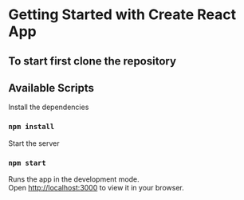 # Getting Started with Create React App

## To start first clone the repository

##

## Available Scripts

Install the dependencies

### `npm install`

Start the server

### `npm start`

Runs the app in the development mode.\
Open [http://localhost:3000](http://localhost:3000) to view it in your browser.
